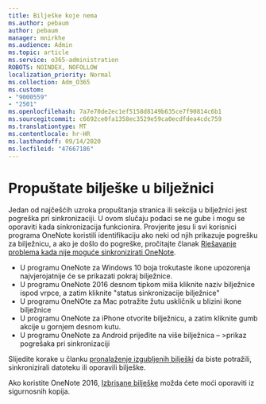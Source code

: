 ```yaml
---
title: Bilješke koje nema
ms.author: pebaum
author: pebaum
manager: mnirkhe
ms.audience: Admin
ms.topic: article
ms.service: o365-administration
ROBOTS: NOINDEX, NOFOLLOW
localization_priority: Normal
ms.collection: Adm_O365
ms.custom:
- "9000559"
- "2501"
ms.openlocfilehash: 7a7e70de2ec1ef5158d8149b635ce7f90814c6b1
ms.sourcegitcommit: c6692ce0fa1358ec3529e59ca0ecdfdea4cdc759
ms.translationtype: MT
ms.contentlocale: hr-HR
ms.lasthandoff: 09/14/2020
ms.locfileid: "47667186"
---
```

# <a name="missing-notes-in-notebook"></a>Propuštate bilješke u bilježnici

Jedan od najčešćih uzroka propuštanja stranica ili sekcija u bilježnici jest pogreška pri sinkronizaciji. U ovom slučaju podaci se ne gube i mogu se oporaviti kada sinkronizacija funkcionira. Provjerite jesu li svi korisnici programa OneNote koristili identifikaciju ako neki od njih prikazuje pogrešku za bilježnicu, a ako je došlo do pogreške, pročitajte članak [Rješavanje problema kada nije moguće sinkronizirati OneNote](https://support.office.com/article/299495ef-66d1-448f-90c1-b785a6968d45).

- U programu OneNote za Windows 10 boja trokutaste ikone upozorenja najvjerojatnije će se prikazati pokraj bilježnice.
- U programu OneNote 2016 desnom tipkom miša kliknite naziv bilježnice ispod vrpce, a zatim kliknite "status sinkronizacije bilježnice"
- U programu OneNOte za Mac potražite žutu uskličnik u blizini ikone bilježnice
- U programu OneNote za iPhone otvorite bilježnicu, a zatim kliknite gumb akcije u gornjem desnom kutu.
- U programu OneNote za Android prijeđite na više bilježnica – >prikaz pogrešaka pri sinkronizaciji

Slijedite korake u članku [pronalaženje izgubljenih bilješki](https://support.office.com/article/32cb2bd7-afe7-44d2-a711-398a88421287) da biste potražili, sinkronizirali datoteku ili oporavili bilješke.

Ako koristite OneNote 2016, [Izbrisane bilješke](https://support.office.com/article/32ed1036-74fd-4c21-bc28-033a486e6b14) možda ćete moći oporaviti iz sigurnosnih kopija.